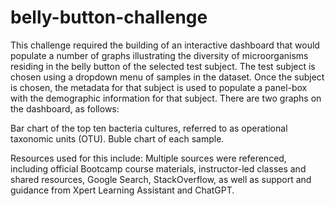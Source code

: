 # belly-button-challenge


This challenge required the building of an interactive dashboard that would populate a number of graphs illustrating the diversity of microorganisms residing in the belly button of the selected test subject. The test subject is chosen using a dropdown menu of samples in the dataset. Once the subject is chosen, the metadata for that subject is used to populate a panel-box with the demographic information for that subject. There are two graphs on the dashboard, as follows:

Bar chart of the top ten bacteria cultures, referred to as operational taxonomic units (OTU).
Buble chart  of each sample.

Resources used for this include: Multiple sources were referenced, including official Bootcamp course materials, instructor-led classes and shared resources, Google Search, StackOverflow, as well as support and guidance from Xpert Learning Assistant and ChatGPT.
